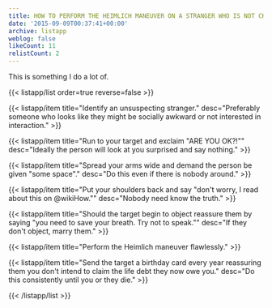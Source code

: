 ```yaml
---
title: HOW TO PERFORM THE HEIMLICH MANEUVER ON A STRANGER WHO IS NOT CHOKING
date: '2015-09-09T00:37:41+00:00'
archive: listapp
weblog: false
likeCount: 11
relistCount: 2
---
```


This is something I do a lot of.

<!--more-->

{{< listapp/list order=true reverse=false >}}

   {{< listapp/item title="Identify an unsuspecting stranger."
      desc="Preferably someone who looks like they might be socially awkward or not interested in interaction." >}}

   {{< listapp/item title="Run to your target and exclaim \"ARE YOU OK?!\""
      desc="Ideally the person will look at you surprised and say nothing." >}}

   {{< listapp/item title="Spread your arms wide and demand the person be given \"some space\"."
      desc="Do this even if there is nobody around." >}}

   {{< listapp/item title="Put your shoulders back and say \"don't worry, I read about this on @wikiHow.\""
      desc="Nobody need know the truth." >}}

   {{< listapp/item title="Should the target begin to object reassure them by saying \"you need to save your breath. Try not to speak.\""
      desc="If they don't object, marry them." >}}

   {{< listapp/item title="Perform the Heimlich maneuver flawlessly." >}}

   {{< listapp/item title="Send the target a birthday card every year reassuring them you don't intend to claim the life debt they now owe you."
      desc="Do this consistently until you or they die." >}}

{{< /listapp/list >}}
